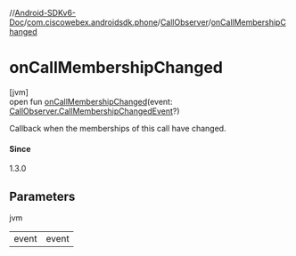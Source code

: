 //[Android-SDKv6-Doc](../../../index.md)/[com.ciscowebex.androidsdk.phone](../index.md)/[CallObserver](index.md)/[onCallMembershipChanged](on-call-membership-changed.md)

# onCallMembershipChanged

[jvm]\
open fun [onCallMembershipChanged](on-call-membership-changed.md)(event: [CallObserver.CallMembershipChangedEvent](-call-membership-changed-event/index.md)?)

Callback when the memberships of this call have changed.

#### Since

1.3.0

## Parameters

jvm

| | |
|---|---|
| event | event |
